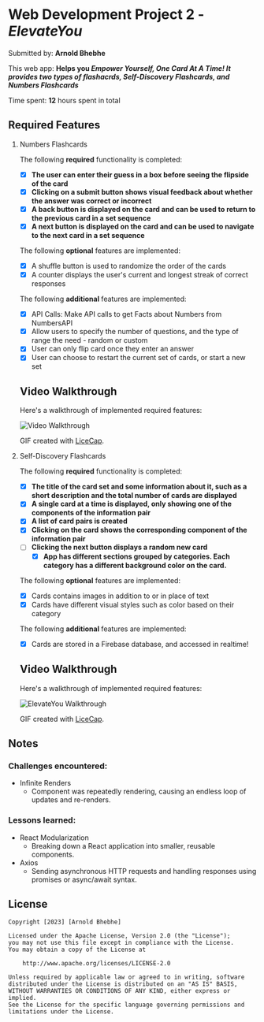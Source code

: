 # Web Development Project 2 - _ElevateYou_

Submitted by: **Arnold Bhebhe**

This web app: **Helps you _Empower Yourself, One Card At A Time! It provides two types of flashacrds, Self-Discovery Flashcards, and Numbers Flashcards_**

Time spent: **12** hours spent in total

## Required Features

1.  Numbers Flashcards

    The following **required** functionality is completed:

    - [x] **The user can enter their guess in a box before seeing the flipside of the card**
    - [x] **Clicking on a submit button shows visual feedback about whether the answer was correct or incorrect**
    - [x] **A back button is displayed on the card and can be used to return to the previous card in a set sequence**
    - [x] **A next button is displayed on the card and can be used to navigate to the next card in a set sequence**

    The following **optional** features are implemented:

    - [x] A shuffle button is used to randomize the order of the cards
    - [x] A counter displays the user's current and longest streak of correct responses

    The following **additional** features are implemented:

    - [x] API Calls: Make API calls to get Facts about Numbers from NumbersAPI
    - [x] Allow users to specify the number of questions, and the type of range the need - random or custom
    - [x] User can only flip card once they enter an answer
    - [x] User can choose to restart the current set of cards, or start a new set

    ## Video Walkthrough

    Here's a walkthrough of implemented required features:

      <img src='https://github.com/SirArnoldB/ElevateYou/blob/main/elevateyou/ElevateYou2.gif' title='Video Walkthrough' width='' alt='Video Walkthrough' />

      <!-- GIF tool used! -->

    GIF created with [LiceCap](http://www.cockos.com/licecap/).

2.  Self-Discovery Flashcards

    The following **required** functionality is completed:

    - [x] **The title of the card set and some information about it, such as a short description and the total number of cards are displayed**
    - [x] **A single card at a time is displayed, only showing one of the components of the information pair**
    - [x] **A list of card pairs is created**
    - [x] **Clicking on the card shows the corresponding component of the information pair**
    - [ ] **Clicking the next button displays a random new card**
      - [x] **App has different sections grouped by categories. Each category has a different background color on the card.**

    The following **optional** features are implemented:

    - [x] Cards contains images in addition to or in place of text
    - [x] Cards have different visual styles such as color based on their category

    The following **additional** features are implemented:

    - [x] Cards are stored in a Firebase database, and accessed in realtime!

    ## Video Walkthrough

    Here's a walkthrough of implemented required features:

     <img src='https://github.com/SirArnoldB/ElevateYou/blob/main/elevateyou/ElevateYou.gif' title='ElevateYou Walkthrough' width='' alt='ElevateYou Walkthrough' />

     <!-- GIF tool used! -->

    GIF created with [LiceCap](http://www.cockos.com/licecap/).

## Notes

### Challenges encountered:

- Infinite Renders
  - Component was repeatedly rendering, causing an endless loop of updates and re-renders.

### Lessons learned:

- React Modularization
  - Breaking down a React application into smaller, reusable components.
- Axios
  - Sending asynchronous HTTP requests and handling responses using promises or async/await syntax.

## License

    Copyright [2023] [Arnold Bhebhe]

    Licensed under the Apache License, Version 2.0 (the "License");
    you may not use this file except in compliance with the License.
    You may obtain a copy of the License at

        http://www.apache.org/licenses/LICENSE-2.0

    Unless required by applicable law or agreed to in writing, software
    distributed under the License is distributed on an "AS IS" BASIS,
    WITHOUT WARRANTIES OR CONDITIONS OF ANY KIND, either express or implied.
    See the License for the specific language governing permissions and
    limitations under the License.
